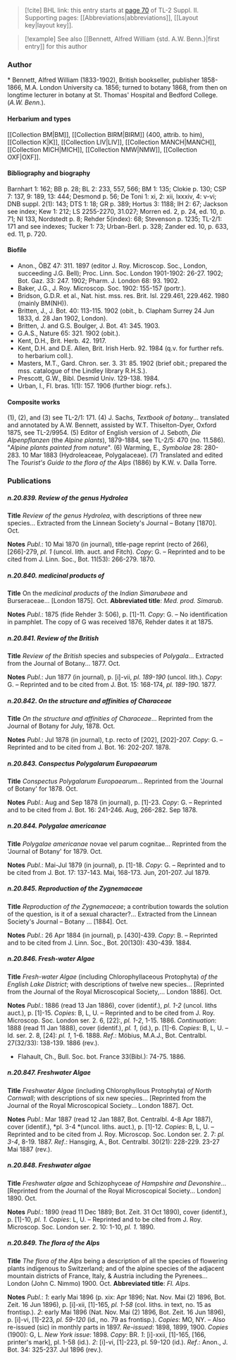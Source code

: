 > [!cite] BHL link: this entry starts at [page 70](https://www.biodiversitylibrary.org/item/103859#page/80/mode/1up) of TL-2 Suppl. II.
> Supporting pages: [[Abbreviations|abbreviations]], [[Layout key|layout key]].

> [!example] See also [[Bennett, Alfred William {std. A.W. Benn.}|first entry]] for this author

### Author

\* Bennett, Alfred William (1833-1902), British bookseller, publisher 1858-1866, M.A. London University ca. 1856; turned to botany 1868, from then on longtime lecturer in botany at St. Thomas' Hospital and Bedford College. (*A.W. Benn.*).

#### Herbarium and types

[[Collection BM|BM]], [[Collection BIRM|BIRM]] (400, attrib. to him), [[Collection K|K]], [[Collection LIV|LIV]], [[Collection MANCH|MANCH]], [[Collection MICH|MICH]], [[Collection NMW|NMW]], [[Collection OXF|OXF]].

#### Bibliography and biography

Barnhart 1: 162; BB p. 28; BL 2: 233, 557, 566; BM 1: 135; Clokie p. 130; CSP 7: 137, 9: 189, 13: 444; Desmond p. 56; De Toni 1: xi, 2: xii, lxxxiv, 4: v-vi; DNB suppl. 2(1): 143; DTS 1: 18; GR p. 389; Hortus 3: 1188; IH 2: 67; Jackson see index; Kew 1: 212; LS 2255-2270, 31.027; Morren ed. 2, p. 24, ed. 10, p. 71; NI 133, Nordstedt p. 8; Rehder 5(index): 68; Stevenson p. 1235; TL-2/1: 171 and see indexes; Tucker 1: 73; Urban-Berl. p. 328; Zander ed. 10, p. 633, ed. 11, p. 720.

#### Biofile

- Anon., ÖBZ 47: 311. 1897 (editor J. Roy. Microscop. Soc., London, succeeding J.G. Bell); Proc. Linn. Soc. London 1901-1902: 26-27. 1902; Bot. Gaz. 33: 247. 1902; Pharm. J. London 68: 93. 1902.
- Baker, J.G., J. Roy. Microscop. Soc. 1902: 155-157 (portr.).
- Bridson, G.D.R. et al., Nat. hist. mss. res. Brit. Isl. 229.461, 229.462. 1980 (mainly BM(NH)).
- Britten, J., J. Bot. 40: 113-115. 1902 (obit., b. Clapham Surrey 24 Jun 1833, d. 28 Jan 1902, London).
- Britten, J. and G.S. Boulger, J. Bot. 41: 345. 1903.
- G.A.S., Nature 65: 321. 1902 (obit.).
- Kent, D.H., Brit. Herb. 42. 1917.
- Kent, D.H. and D.E. Allen, Brit. Irish Herb. 92. 1984 (q.v. for further refs. to herbarium coll.).
- Masters, M.T., Gard. Chron. ser. 3. 31: 85. 1902 (brief obit.; prepared the mss. catalogue of the Lindley library R.H.S.).
- Prescott, G.W., Bibl. Desmid Univ. 129-138. 1984.
- Urban, I., Fl. bras. 1(1): 157. 1906 (further biogr. refs.).

#### Composite works

(1), (2), and (3) see TL-2/1: 171.
(4) J. Sachs, *Textbook of botany*... translated and annotated by A.W. Bennett, assisted by W.T. Thiselton-Dyer, Oxford 1875, see TL-2/9954.
(5) Editor of English version of J. Seboth, *Die Alpenpflanzen* (the *Alpine plants*), 1879-1884, see TL-2/5: 470 (no. 11.586). "*Alpine plants painted from nature*".
(6) Warming, E., *Symbolae* 28: 280-283. 10 Mar 1883 (Hydroleaceae, Polygalaceae).
(7) Translated and edited The *Tourist's Guide to the flora of the Alps* (1886) by K.W. v. Dalla Torre.

### Publications

##### n.20.839. Review of the genus Hydrolea

**Title**
*Review of the genus Hydrolea*, with descriptions of three new species... Extracted from the Linnean Society's Journal – Botany \[1870\]. Oct.

**Notes**
*Publ*.: 10 Mai 1870 (in journal), title-page reprint (recto of 266), \[266\]-279, *pl. 1* (uncol. lith. auct. and Fitch). *Copy*: G. – Reprinted and to be cited from J. Linn. Soc., Bot. 11(53): 266-279. 1870.

##### n.20.840. medicinal products of

**Title**
On the *medicinal products of* the *Indian Simarubeae* and Burseraceae... \[London 1875\]. Oct.
**Abbreviated title**: *Med. prod. Simarub.*

**Notes**
*Publ*.: 1875 (fide Rehder 3: 506), p. \[1\]-11. *Copy*: G. – No identification in pamphlet. The copy of G was received 1876, Rehder dates it at 1875.

##### n.20.841. Review of the British

**Title**
*Review of the British* species and subspecies of *Polygala*... Extracted from the Journal of Botany... 1877. Oct.

**Notes**
*Publ*.: Jun 1877 (in journal), p. \[i\]-vii, *pl. 189-190* (uncol. lith.). *Copy*: G. – Reprinted and to be cited from J. Bot. 15: 168-174, *pl. 189-190.* 1877.

##### n.20.842. On the structure and affinities of Characeae

**Title**
*On the structure and affinities of Characeae*... Reprinted from the Journal of Botany for July, 1878. Oct.

**Notes**
*Publ*.: Jul 1878 (in journal), t.p. recto of \[202\], \[202\]-207. *Copy*: G. – Reprinted and to be cited from J. Bot. 16: 202-207. 1878.

##### n.20.843. Conspectus Polygalarum Europaearum

**Title**
*Conspectus Polygalarum Europaearum*... Reprinted from the 'Journal of Botany' for 1878. Oct.

**Notes**
*Publ*.: Aug and Sep 1878 (in journal), p. \[1\]-23. *Copy*: G. – Reprinted and to be cited from J. Bot. 16: 241-246. Aug, 266-282. Sep 1878.

##### n.20.844. Polygalae americanae

**Title**
*Polygalae americanae* novae vel parum cognitae... Reprinted from the 'Journal of Botany' for 1879. Oct.

**Notes**
*Publ*.: Mai-Jul 1879 (in journal), p. \[1\]-18. *Copy*: G. – Reprinted and to be cited from J. Bot. 17: 137-143. Mai, 168-173. Jun, 201-207. Jul 1879.

##### n.20.845. Reproduction of the Zygnemaceae

**Title**
*Reproduction of the Zygnemaceae*; a contribution towards the solution of the question, is it of a sexual character?... Extracted from the Linnean Society's Journal – Botany ... \[1884\]. Oct.

**Notes**
*Publ*.: 26 Apr 1884 (in journal), p. \[430\]-439. *Copy*: B. – Reprinted and to be cited from J. Linn. Soc., Bot. 20(130): 430-439. 1884.

##### n.20.846. Fresh-water Algae

**Title**
*Fresh-water Algae* (including Chlorophyllaceous Protophyta) *of the English Lake District*; with descriptions of twelve new species... \[Reprinted from the Journal of the Royal Microscopical Society,... London 1886\]. Oct.

**Notes**
*Publ*.: 1886 (read 13 Jan 1886), cover (identif.), *pl. 1-2* (uncol. liths auct.), p. \[1\]-15. *Copies*: B, L, U. – Reprinted and to be cited from J. Roy. Microscop. Soc. London ser. 2. 6, \[22\]:, *pl. 1-2*, 1-15. 1886.
*Continuation*: 1888 (read 11 Jan 1888), cover (identif.), *pl. 1*, (id.), p. \[1\]-6. *Copies*: B, L, U. – Id. ser. 2. 8, \[24\]: *pl. 1*, 1-6. 1888.
*Ref*.: Möbius, M.A.J., Bot. Centralbl. 27(32/33): 138-139. 1886 (rev.).
- Flahault, Ch., Bull. Soc. bot. France 33(Bibl.): 74-75. 1886.

##### n.20.847. Freshwater Algae

**Title**
*Freshwater Algae* (including Chlorophyllous Protophyta) *of North Cornwall*; with descriptions of six new species... \[Reprinted from the Journal of the Royal Microscopical Society... London 1887\]. Oct.

**Notes**
*Publ*.: Mar 1887 (read 12 Jan 1887, Bot. Centralbl. 4-8 Apr 1887), cover (identif.), *pl. 3-4 *(uncol. liths. auct.), p. \[1\]-12. *Copies*: B, L, U. – Reprinted and to be cited from J. Roy. Microscop. Soc. London ser. 2. 7: *pl. 3-4*, 8-19. 1887.
*Ref*.: Hansgirg, A., Bot. Centralbl. 30(21): 228-229. 23-27 Mai 1887 (rev.).

##### n.20.848. Freshwater algae

**Title**
*Freshwater algae* and Schizophyceae *of Hampshire and Devonshire*... \[Reprinted from the Journal of the Royal Microscopical Society... London\] 1890. Oct.

**Notes**
*Publ*.: 1890 (read 11 Dec 1889; Bot. Zeit. 31 Oct 1890), cover (identif.), p. \[1\]-10, *pl. 1. Copies*: L, U. – Reprinted and to be cited from J. Roy. Microscop. Soc. London ser. 2. 10: 1-10, *pl. 1.* 1890.

##### n.20.849. The flora of the Alps

**Title**
*The flora of the Alps* being a description of all the species of flowering plants indigenous to Switzerland; and of the alpine species of the adjacent mountain districts of France, Italy, & Austria including the Pyrenees... London (John C. Nimmo) 1900. Oct.
**Abbreviated title**: *Fl. Alps*.

**Notes**
*Publ*.: *1*: early Mai 1896 (p. xix: Apr 1896; Nat. Nov. Mai (2) 1896, Bot. Zeit. 16 Jun 1896), p. \[i\]-xii, \[1\]-165, *pl. 1-58* (col. liths. in text, no. 15 as frontisp.).
*2*: early Mai 1896 (Nat. Nov. Mai (2) 1896, Bot. Zeit. 16 Jun 1896), p. \[i\]-vi, \[1\]-223, *pl. 59-120* (id., no. 79 as frontisp.).
*Copies*: MO, NY. – Also re-issued (sic) in monthly parts in 1897.
*Re-issued*: 1898, 1899, 1900. *Copies* (1900): G, L.
*New York issue*: 1898. *Copy*: BR.
*1*: \[i\]-xxii, \[1\]-165, \[166, printer's mark\], pl. 1-58 (id.).
*2*: \[i\]-vi, \[1\]-223, pl. 59-120 (id.).
*Ref*.: Anon., J. Bot. 34: 325-237. Jul 1896 (rev.).


